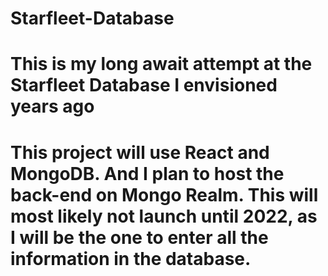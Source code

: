 # Starfleet-Database

# This is my long await attempt at the Starfleet Database I envisioned years ago

# This project will use React and MongoDB. And I plan to host the back-end on Mongo Realm. This will most likely not launch until 2022, as I will be the one to enter all the information in the database.
